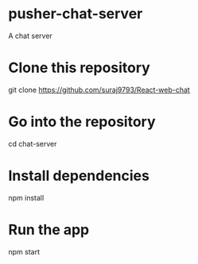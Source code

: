# pusher-chat-server
A chat server

# Clone this repository
git clone https://github.com/suraj9793/React-web-chat
# Go into the repository
cd chat-server
# Install dependencies
npm install
# Run the app
npm start
```
